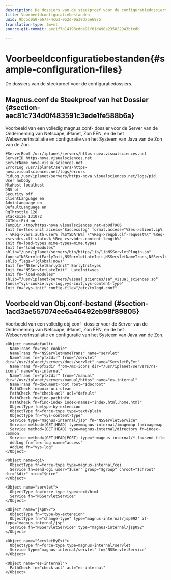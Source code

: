```yaml
---
description: De dossiers van de steekproef voor de configuratiedossiers.
title: Voorbeeldconfiguratiebestanden
uuid: 9bc5c0a9-e67a-4c63-952d-9a39d75e6975
translation-type: tm+mt
source-git-commit: aec1f7b14198cdde91f61d490a235022943bfedb

---
```



# Voorbeeldconfiguratiebestanden{#sample-configuration-files}

De dossiers van de steekproef voor de configuratiedossiers.

## Magnus.conf de Steekproef van het Dossier {#section-aec81c734d0f483591c3ede1fe588b6a}

Voorbeeld van een volledig magnus.conf- dossier voor de Server van de Onderneming van Netscape, iPlanet, Zon ÉÉN, en de het Webserverinstallatie en configuratie van het Systeem van Java van de Zon van de Zon.

```
#ServerRoot /usr/iplanet/servers/https-nova.visualsciences.net
ServerID https-nova.visualsciences.net
ServerName nova.visualsciences.net
ErrorLog /usr/iplanet/servers/https-nova.visualsciences.net/logs/errors
PidLog /usr/iplanet/servers/https-nova.visualsciences.net/logs/pid
User nobody
MtaHost localhost
DNS off
Security off
ClientLanguage en
AdminLanguage en
DefaultLanguage en
RqThrottle 128
StackSize 131072
CGIWaitPid on
TempDir /tmp/https-nova.visualsciences.net-ab0d7966
Init fn=flex-init access="$accesslog" format.access="%Ses->client.ip% - %Req->vars.auth-user% [%SYSDATE%] \"%Req->reqpb.clf-request%\" %Req->srvhdrs.clf-status% %Req->srvhdrs.content-length%"
Init fn=load-types mime-types=mime.types
Init fn="load-modules" shlib="/usr/iplanet/servers/bin/https/lib/libNSServletPlugin.so" funcs="NSServletEarlyInit,NSServletLateInit,NSServletNameTrans,NSServletService" shlib_flags="(global|now)"
Init fn="NSServletEarlyInit" EarlyInit=yes
Init fn="NSServletLateInit"  LateInit=yes
Init fn="load-modules" shlib="/usr/iplanet/servers/visual_sciences/saf_visual_sciences.so" funcs="vys-cookie,vys-log,vys-init,vys-content-type"
Init fn="vys-init" config-file="/etc/txlogd.conf"
```

## Voorbeeld van Obj.conf-bestand {#section-1acd3ae557074ee6a46492eb98f89805}

Voorbeeld van een volledig obj.conf- dossier voor de Server van de Onderneming van Netscape, iPlanet, Zon ÉÉN, en de het Webserverinstallatie en configuratie van het Systeem van Java van de Zon.

```
<Object name=default>
  NameTrans fn="vys-cookie"
  NameTrans fn="NSServletNameTrans" name="servlet"
  NameTrans fn="pfx2dir" from="/servlet" dir="/usr/iplanet/servers/docs/servlet" name="ServletByExt"
  NameTrans fn=pfx2dir from=/mc-icons dir="/usr/iplanet/servers/ns-icons" name="es-internal"
  NameTrans fn="pfx2dir" from="/manual" dir="/usr/iplanet/servers/manual/https" name="es-internal"
  NameTrans fn=document-root root="$docroot"
  PathCheck fn=unix-uri-clean
  PathCheck fn="check-acl" acl="default"
  PathCheck fn=find-pathinfo
  PathCheck fn=find-index index-names="index.html,home.html"
  ObjectType fn=type-by-extension
  ObjectType fn=force-type type=text/plain     
  ObjectType fn="vys-content-type"
  Service type="magnus-internal/jsp" fn="NSServletService"
  Service method=(GET|HEAD) type=magnus-internal/imagemap fn=imagemap
  Service method=(GET|HEAD) type=magnus-internal/directory fn=index-common
  Service method=(GET|HEAD|POST) type=*~magnus-internal/* fn=send-file
  AddLog fn=flex-log name="access"
  AddLog fn="vys-log"
</Object>

<Object name=cgi>
  ObjectType fn=force-type type=magnus-internal/cgi
  Service fn=send-cgi user="$user" group="$group" chroot="$chroot" dir="$dir" nice="$nice"
</Object>

<Object name="servlet">
  ObjectType fn=force-type type=text/html
  Service fn="NSServletService"
</Object>

<Object name="jsp092">
  ObjectType fn="type-by-extension"
  ObjectType fn="change-type" type="magnus-internal/jsp092" if-type="magnus-internal/jsp"
  Service fn="NSServletService" type="magnus-internal/jsp092"
</Object>

<Object name="ServletByExt">
  ObjectType fn=force-type type=magnus-internal/servlet
  Service type="magnus-internal/servlet" fn="NSServletService"
</Object>

<Object name="es-internal">
  PathCheck fn="check-acl" acl="es-internal"
</Object>
```

